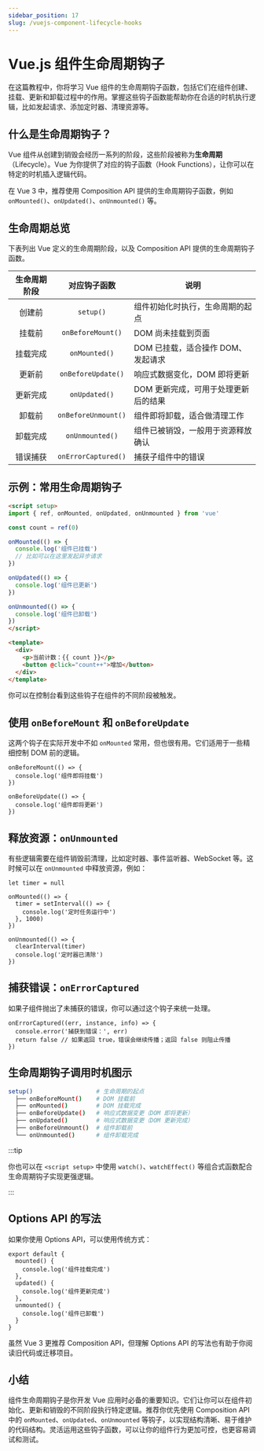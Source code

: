 ```yaml
---
sidebar_position: 17
slug: /vuejs-component-lifecycle-hooks
---
```


# Vue.js 组件生命周期钩子

在这篇教程中，你将学习 Vue 组件的生命周期钩子函数，包括它们在组件创建、挂载、更新和卸载过程中的作用。掌握这些钩子函数能帮助你在合适的时机执行逻辑，比如发起请求、添加定时器、清理资源等。



## 什么是生命周期钩子？

Vue 组件从创建到销毁会经历一系列的阶段，这些阶段被称为**生命周期**（Lifecycle）。Vue 为你提供了对应的钩子函数（Hook Functions），让你可以在特定的时机插入逻辑代码。

在 Vue 3 中，推荐使用 Composition API 提供的生命周期钩子函数，例如 `onMounted()`、`onUpdated()`、`onUnmounted()` 等。



## 生命周期总览

下表列出 Vue 定义的生命周期阶段，以及 Composition API 提供的生命周期钩子函数。

| 生命周期阶段 |    对应钩子函数     | 说明                                 |
| :----------: | :-----------------: | ------------------------------------ |
|    创建前    |      `setup()`      | 组件初始化时执行，生命周期的起点     |
|    挂载前    |  `onBeforeMount()`  | DOM 尚未挂载到页面                   |
|   挂载完成   |    `onMounted()`    | DOM 已挂载，适合操作 DOM、发起请求   |
|    更新前    | `onBeforeUpdate()`  | 响应式数据变化，DOM 即将更新         |
|   更新完成   |    `onUpdated()`    | DOM 更新完成，可用于处理更新后的结果 |
|    卸载前    | `onBeforeUnmount()` | 组件即将卸载，适合做清理工作         |
|   卸载完成   |   `onUnmounted()`   | 组件已被销毁，一般用于资源释放确认   |
|   错误捕获   | `onErrorCaptured()` | 捕获子组件中的错误                   |



## 示例：常用生命周期钩子

```html showLineNumbers
<script setup>
import { ref, onMounted, onUpdated, onUnmounted } from 'vue'

const count = ref(0)

onMounted(() => {
  console.log('组件已挂载')
  // 比如可以在这里发起异步请求
})

onUpdated(() => {
  console.log('组件已更新')
})

onUnmounted(() => {
  console.log('组件已卸载')
})
</script>

<template>
  <div>
    <p>当前计数：{{ count }}</p>
    <button @click="count++">增加</button>
  </div>
</template>
```

你可以在控制台看到这些钩子在组件的不同阶段被触发。



## 使用 `onBeforeMount` 和 `onBeforeUpdate`

这两个钩子在实际开发中不如 `onMounted` 常用，但也很有用。它们适用于一些精细控制 DOM 前的逻辑。

```tsx showLineNumbers
onBeforeMount(() => {
  console.log('组件即将挂载')
})

onBeforeUpdate(() => {
  console.log('组件即将更新')
})
```



## 释放资源：`onUnmounted`

有些逻辑需要在组件销毁前清理，比如定时器、事件监听器、WebSocket 等。这时候可以在 `onUnmounted` 中释放资源，例如：

```tsx showLineNumbers
let timer = null

onMounted(() => {
  timer = setInterval(() => {
    console.log('定时任务运行中')
  }, 1000)
})

onUnmounted(() => {
  clearInterval(timer)
  console.log('定时器已清除')
})
```



## 捕获错误：`onErrorCaptured`

如果子组件抛出了未捕获的错误，你可以通过这个钩子来统一处理。

```tsx showLineNumbers
onErrorCaptured((err, instance, info) => {
  console.error('捕获到错误：', err)
  return false // 如果返回 true，错误会继续传播；返回 false 则阻止传播
})
```



## 生命周期钩子调用时机图示

```bash
setup()                  # 生命周期的起点
  ├── onBeforeMount()    # DOM 挂载前
  ├── onMounted()        # DOM 挂载完成
  ├── onBeforeUpdate()   # 响应式数据变更（DOM 即将更新）
  ├── onUpdated()        # 响应式数据变更（DOM 更新完成）
  ├── onBeforeUnmount()  # 组件卸载前
  └── onUnmounted()      # 组件卸载完成
```

:::tip

你也可以在 `<script setup>` 中使用 `watch()`、`watchEffect()` 等组合式函数配合生命周期钩子实现更强逻辑。

:::



## Options API 的写法

如果你使用 Options API，可以使用传统方式：

```tsx showLineNumbers
export default {
  mounted() {
    console.log('组件挂载完成')
  },
  updated() {
    console.log('组件更新完成')
  },
  unmounted() {
    console.log('组件已卸载')
  }
}
```

虽然 Vue 3 更推荐 Composition API，但理解 Options API 的写法也有助于你阅读旧代码或迁移项目。



## 小结

组件生命周期钩子是你开发 Vue 应用时必备的重要知识。它们让你可以在组件初始化、更新和销毁的不同阶段执行特定逻辑。推荐你优先使用 Composition API 中的 `onMounted`、`onUpdated`、`onUnmounted` 等钩子，以实现结构清晰、易于维护的代码结构。灵活运用这些钩子函数，可以让你的组件行为更加可控，也更容易调试和测试。
